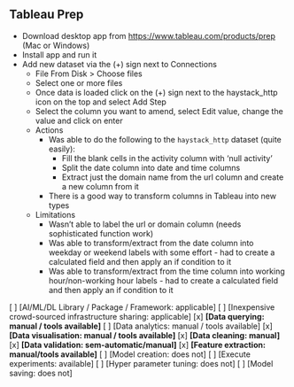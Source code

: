 ## Tableau Prep

- Download desktop app from https://www.tableau.com/products/prep (Mac or Windows)
- Install app and run it
- Add new dataset via the (+) sign next to Connections
  - File From Disk > Choose files
  - Select one or more files
  - Once data is loaded click on the (+) sign next to the haystack_http icon on the top and select Add Step
  - Select the column you want to amend, select Edit value, change the value and click on enter
  - Actions
    - Was able to do the following to the `haystack_http` dataset (quite easily):
      - Fill the blank cells in the activity column with ‘null activity’
      - Split the date column into date and time columns
      - Extract just the domain name from the url column and create a new column from it
    - There is a good way to transform columns in Tableau into new types
  - Limitations
    - Wasn’t able to label the url or domain column (needs sophisticated function work)
    - Was able to transform/extract from the date column into weekday or weekend labels with some effort - had to create a calculated field and then apply an if condition to it
    - Was able to transform/extract from the time column into working hour/non-working hour labels - had to create a calculated field and then apply an if condition to it

[ ] [AI/ML/DL Library / Package / Framework: applicable]
[ ] [Inexpensive crowd-sourced infrastructure sharing: applicable]
[x] **[Data querying: manual / tools available]** 
[ ] [Data analytics: manual / tools available] 
[x] **[Data visualisation: manual / tools available]**
[x] **[Data cleaning: manual]** 
[x] **[Data validation: sem-automatic/manual]** 
[x] **[Feature extraction: manual/tools available]** 
[ ] [Model creation: does not] 
[ ] [Execute experiments: available]
[ ] [Hyper parameter tuning: does not] 
[ ] [Model saving: does not]
